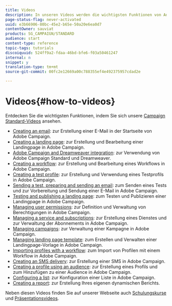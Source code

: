 ```yaml
---
title: Videos
description: In unseren Videos werden die wichtigsten Funktionen von Adobe Campaign vorgestellt.
page-status-flag: never-activated
uuid: e3b66906-80bc-45e2-b65e-50a20e6ea0d7
contentOwner: sauviat
products: SG_CAMPAIGN/STANDARD
audience: start
content-type: reference
topic-tags: tutorials
discoiquuid: 524ff9a2-fdaa-46bd-bfe6-f03a50461247
internal: n
snippet: y
translation-type: tm+mt
source-git-commit: 00fc2e12669a00c788355ef4e492375957cdad2e

---
```



# Videos{#how-to-videos}

Entdecken Sie die wichtigsten Funktionen, indem Sie sich unsere [Campaign Standard-Videos](https://helpx.adobe.com/campaign/kt/acs/index/acs-videos.html) ansehen.

* [Creating an email](https://helpx.adobe.com/campaign/kt/acs/using/acs-create-email-from-homepage-feature-video-use.html): zur Erstellung einer E-Mail in der Startseite von Adobe Campaign.
* [Creating a landing page](https://helpx.adobe.com/campaign/kt/acs/using/acs-create-edit-landing-page-feature-video-use.html): zur Erstellung und Bearbeitung einer Landingpage in Adobe Campaign.
* [Adobe Campaign and Dreamweaver integration](https://docs.campaign.adobe.com/doc/standard/en/Videos/ACS_Dreamweaver.mp4): zur Verwendung von Adobe Campaign Standard und Dreamweaver.
* [Creating a workflow](https://helpx.adobe.com/campaign/kt/acs/using/acs-create-workflow-feature-video-use.html): zur Erstellung und Bearbeitung eines Workflows in Adobe Campaign.
* [Creating a test profile](https://helpx.adobe.com/campaign/kt/acs/using/acs-test-profiles-feature-video-use.html): zur Erstellung und Verwendung eines Testprofils in Adobe Campaign.
* [Sending a test, preparing and sending an email](https://helpx.adobe.com/campaign/kt/acs/using/acs-sending-test-preparing-sending-email-feature-video-use.html): zum Senden eines Tests und zur Vorbereitung und Sendung einer E-Mail in Adobe Campaign.
* [Testing and publishing a landing page](https://helpx.adobe.com/campaign/kt/acs/using/acs-create-edit-landing-page-feature-video-use.html): zum Testen und Publizieren einer Landingpage in Adobe Campaign.
* [Managing user permissions](https://helpx.adobe.com/campaign/kt/acs/using/acs-user-access-rights-feature-video-use.html): zur Definition und Verwaltung von Berechtigungen in Adobe Campaign.
* [Managing a service and subscriptions](https://helpx.adobe.com/campaign/kt/acs/using/acs-services-and-subscriptions-feature-video-use.html): zur Erstellung eines Dienstes und zur Verwaltung der Abonnements in Adobe Campaign.
* [Managing campaigns](https://helpx.adobe.com/campaign/kt/acs/using/acs-managing-campaigns-feature-video-use.html): zur Verwaltung einer Kampagne in Adobe Campaign.
* [Managing landing page template](https://docs.campaign.adobe.com/doc/standard/en/Videos/LP_template_configuration.mp4): zum Erstellen und Verwalten einer Landingpage-Vorlage in Adobe Campaign.
* [Importing profiles with a workflow](https://docs.campaign.adobe.com/doc/standard/en/Videos/importing_profiles.mp4): zum Import von Profilen mit einem Workflow in Adobe Campaign.
* [Creating an SMS delivery](https://docs.campaign.adobe.com/doc/standard/en/Videos/creating_sms.mp4): zur Erstellung einer SMS in Adobe Campaign.
* [Creating a profile using an audience](https://docs.campaign.adobe.com/doc/standard/en/Videos/creating_profile_using_audience.mp4): zur Erstellung eines Profils und zum Hinzufügen zu einer Audience in Adobe Campaign.
* [Configuring a list](https://docs.campaign.adobe.com/doc/standard/en/Videos/configuring_list_ACS.mp4): zur Konfiguration einer Liste in Adobe Campaign.
* [Creating a report](https://helpx.adobe.com/campaign/kt/acs/using/acs-creating-a-dynamic-report-feature-video-use.html): zur Erstellung Ihres eigenen dynamischen Berichts.

Neben diesen Videos finden Sie auf unserer Webseite auch [Schulungskurse](https://training.adobe.com/training/courses.html) und [Präsentationsvideos](http://www.adobe.com/training/video.html).

